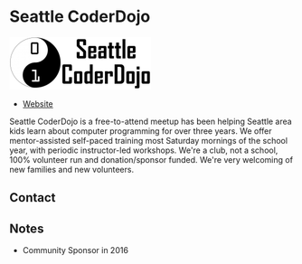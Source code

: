 
# Seattle CoderDojo
![image](images/seattle-coderdojo.png)

* [Website](http://www.seattlecoderdojo.com/) 

Seattle CoderDojo is a free-to-attend meetup has been helping Seattle area kids learn about computer programming for over three years. We offer mentor-assisted self-paced training most Saturday mornings of the school year, with periodic instructor-led workshops. We're a club, not a school, 100% volunteer run and donation/sponsor funded. We're very welcoming of new families and new volunteers.

## Contact

## Notes

* Community Sponsor in 2016